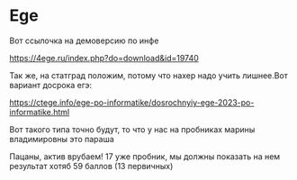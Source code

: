 # Ege
Вот ссылочка на демоверсию по инфе 

https://4ege.ru/index.php?do=download&id=19740

Так же, на статград положим, потому что нахер надо учить лишнее.Вот вариант досрока егэ:

https://ctege.info/ege-po-informatike/dosrochnyiy-ege-2023-po-informatike.html

Вот такого типа точно будут, то что у нас на пробниках марины владимировны это параша


Пацаны, актив врубаем!
17 уже пробник, мы должны показать на нем результат хотяб 59 баллов (13 первичных)

